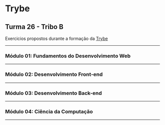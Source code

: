 <h1> Trybe </h1>
<h2>
Turma 26 - Tribo B
</h2>
<p>
Exercicios propostos durante a formação da <a href="https://www.betrybe.com">Trybe</a>
 </p>
<hr>
<h3><b>Módulo 01: Fundamentos do Desenvolvimento Web </b></h3> <hr>
<h3><b>Módulo 02: Desenvolvimento Front-end</b></h3> <hr>
<h3><b>Módulo 03: Desenvolvimento Back-end</b></h3> <hr>
<h3><b>Módulo 04: Ciência da Computação</b> </h3><hr>
